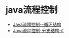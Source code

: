 # java流程控制

- [Java流程控制--循环结构](java/javaSE基础/java-流程控制/Java流程控制--循环结构.md)
- [Java流程控制-分支结构-if](java/javaSE基础/java-流程控制/Java流程控制__分支结构__if.md)